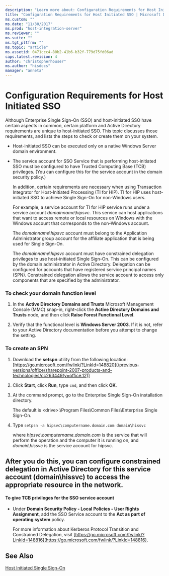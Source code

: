 ```yaml
---
description: "Learn more about: Configuration Requirements for Host Initiated SSO"
title: "Configuration Requirements for Host Initiated SSO | Microsoft Docs"
ms.custom: ""
ms.date: "11/30/2017"
ms.prod: "host-integration-server"
ms.reviewer: ""
ms.suite: ""
ms.tgt_pltfrm: ""
ms.topic: "article"
ms.assetid: 0471ccc4-80b2-41b6-b32f-779d75fd06ad
caps.latest.revision: 4
author: "christopherhouser"
ms.author: "hisdocs"
manager: "anneta"
---
```

# Configuration Requirements for Host Initiated SSO
Although Enterprise Single Sign-On (SSO) and host-initiated SSO have certain aspects in common, certain platform and Active Directory requirements are unique to host-initiated SSO. This topic discusses those requirements, and lists the steps to check or create them on your system.

- Host-initiated SSO can be executed only on a native Windows Server domain environment.

- The service account for SSO Service that is performing host-initiated SSO must be configured to have Trusted Computing Base (TCB) privileges. (You can configure this for the service account in the domain security policy.)

  In addition, certain requirements are necessary when using Transaction Integrator for Host-Initiated Processing (TI for HIP). TI for HIP uses host-initiated SSO to achieve Single Sign-On for non-Windows users.

  For example, a service account for TI for HIP service runs under a service account *domainname\hipsvc*. This service can host applications that want to access remote or local resources on Windows with the Windows account that corresponds to the non-Windows account.

  The *domainname\hipsvc* account must belong to the Application Administrator group account for the affiliate application that is being used for Single Sign-On.

  The *domainname\hipsvc* account must have constrained delegation privileges to use host-initiated Single Sign-On. This can be configured by the domain administrator in Active Directory. Delegation can be configured for accounts that have registered service principal names (SPN). Constrained delegation allows the service account to access only components that are specified by the administrator.

### To check your domain function level

1.  In the **Active Directory Domains and Trusts** Microsoft Management Console (MMC) snap-in, right-click the **Active Directory Domains and Trusts** node, and then click **Raise Forest Functional Level**.

2.  Verify that the functional level is **Windows Server 2003**. If it is not, refer to your Active Directory documentation before you attempt to change the setting.

### To create an SPN

1.  Download the **setspn** utility from the following location: [https://go.microsoft.com/fwlink/?LinkId=148820](/previous-versions/office/sharepoint-2007-products-and-technologies/cc263449(v=office.12))

2.  Click **Start**, click **Run**, type `cmd`, and then click **OK**.

3.  At the command prompt, go to the Enterprise Single Sign-On installation directory.

     The default is \<drive>:\Program Files\Common Files\Enterprise Single Sign-On.

4.  Type `setpsn -a hipsvc\computername.domain.com domain\hissvc`

     where *hipsvc\computername.domain.com* is the service that will perform the operation and the computer it is running on, and *domain\hissvc* is the service account for hipsvc.

## After you do this, you can configure constrained delegation in Active Directory for this service account (domain\hissvc) to access the appropriate resource in the network.

#### To give TCB privileges for the SSO service account

-   Under **Domain Security Policy - Local Policies - User Rights Assignment**, add the SSO Service account to the **Act as part of operating system** policy.

     For more information about Kerberos Protocol Transition and Constrained Delegation, visit [https://go.microsoft.com/fwlink/?LinkId=148816](https://go.microsoft.com/fwlink/?LinkId=148816).

## See Also
 [Host Initiated Single Sign-On](../esso/host-initiated-single-sign-on.md)